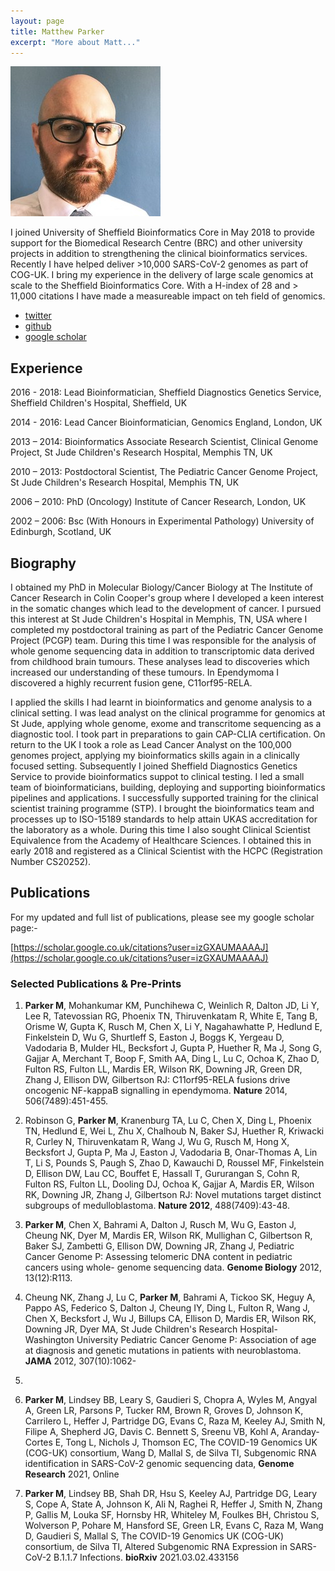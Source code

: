 ```yaml
---
layout: page
title: Matthew Parker
excerpt: "More about Matt..."
---
```


![matt](../images/matt.jpg)

I joined University of Sheffield Bioinformatics Core in May 2018 to provide support for the Biomedical Research Centre (BRC) 
and other university projects in addition to strengthening the clinical bioinformatics services. Recently I have helped deliver 
\>10,000 SARS-CoV-2 genomes as part of COG-UK. I bring my experience in the delivery of large scale genomics at scale to the Sheffield
Bioinformatics Core. With a H-index of 28 and > 11,000 citations I have made a measureable impact on teh field of genomics.

- [twitter](https://twitter.com/bioinfomatt)
- [github](https://github.com/mattdmem)
- [google scholar](https://scholar.google.co.uk/citations?user=izGXAUMAAAAJ)

## Experience

2016 - 2018: Lead Bioinformatician, Sheffield Diagnostics Genetics Service, Sheffield Children's Hospital, Sheffield, UK

2014 - 2016: Lead Cancer Bioinformatician, Genomics England, London, UK

2013 – 2014: Bioinformatics Associate Research Scientist, Clinical Genome Project, St Jude Children's Research Hospital, Memphis TN, UK

2010 – 2013: Postdoctoral Scientist, The Pediatric Cancer Genome Project, St Jude Children's Research Hospital, Memphis TN, UK

2006 – 2010: PhD (Oncology) Institute of Cancer Research, London, UK

2002 – 2006: Bsc (With Honours in Experimental Pathology) University of Edinburgh, Scotland, UK

 
## Biography

I obtained my PhD in Molecular Biology/Cancer Biology at The Institute of Cancer Research in Colin Cooper's group where I developed a keen interest in the somatic changes which lead to the development of cancer. I pursued this interest at St Jude Children's Hospital in Memphis, TN, USA where I completed my postdoctoral training as part of the Pediatric Cancer Genome Project (PCGP) team. During this time I was responsible for the analysis of whole genome sequencing data in addition to transcriptomic data derived from childhood brain tumours. These analyses lead to discoveries which increased our understanding of these tumours. In Ependymoma I discovered a highly recurrent fusion gene, C11orf95-RELA.

I applied the skills I had learnt in bioinformatics and genome analysis to a clinical setting. I was lead analyst on the clinical programme for genomics at St Jude, applying whole genome, exome and transcritome sequencing as a diagnostic tool. I took part in preparations to gain CAP-CLIA certification. On return to the UK I took a role as Lead Cancer Analyst on the 100,000 genomes project, applying my bioinformatics skills again in a clinically focused setting. Subsequently I joined Sheffield Diagnostics Genetics Service to provide bioinformatics suppot to clinical testing. I led a small team of bioinformaticians, building, deploying and supporting bioinformatics pipelines and applications. I successfully supported training for the clinical scientist training programme (STP). I brought the bioinformatics team and processes up to ISO-15189 standards to help attain UKAS accreditation for the laboratory as a whole. During this time I also sought Clinical Scientist Equivalence from the Academy of Healthcare Sciences. I obtained this in early 2018 and registered as a Clinical Scientist with the HCPC (Registration Number CS20252).

## Publications

For my updated and full list of publications, please see my google scholar page:-

[https://scholar.google.co.uk/citations?user=izGXAUMAAAAJ](https://scholar.google.co.uk/citations?user=izGXAUMAAAAJ)

### Selected Publications & Pre-Prints

1. __Parker M__, Mohankumar KM, Punchihewa C, Weinlich R, Dalton JD, Li Y, Lee
R, Tatevossian RG, Phoenix TN, Thiruvenkatam R, White E, Tang B, Orisme
W, Gupta K, Rusch M, Chen X, Li Y, Nagahawhatte P, Hedlund E, Finkelstein
D, Wu G, Shurtleff S, Easton J, Boggs K, Yergeau D, Vadodaria B, Mulder
HL, Becksfort J, Gupta P, Huether R, Ma J, Song G, Gajjar A, Merchant T,
Boop F, Smith AA, Ding L, Lu C, Ochoa K, Zhao D, Fulton RS, Fulton LL,
Mardis ER, Wilson RK, Downing JR, Green DR, Zhang J, Ellison DW,
Gilbertson RJ: C11orf95-RELA fusions drive oncogenic NF-kappaB
signalling in ependymoma. __Nature__ 2014, 506(7489):451-455.

2. Robinson G, __Parker M__, Kranenburg TA, Lu C, Chen X, Ding L, Phoenix TN,
Hedlund E, Wei L, Zhu X, Chalhoub N, Baker SJ, Huether R, Kriwacki R,
Curley N, Thiruvenkatam R, Wang J, Wu G, Rusch M, Hong X, Becksfort J,
Gupta P, Ma J, Easton J, Vadodaria B, Onar-Thomas A, Lin T, Li S, Pounds
S, Paugh S, Zhao D, Kawauchi D, Roussel MF, Finkelstein D, Ellison DW,
Lau CC, Bouffet E, Hassall T, Gururangan S, Cohn R, Fulton RS, Fulton LL,
Dooling DJ, Ochoa K, Gajjar A, Mardis ER, Wilson RK, Downing JR, Zhang J,
Gilbertson RJ: Novel mutations target distinct subgroups of
medulloblastoma. __Nature 2012__, 488(7409):43-48.

3. __Parker M__, Chen X, Bahrami A, Dalton J, Rusch M, Wu G, Easton J, Cheung
NK, Dyer M, Mardis ER, Wilson RK, Mullighan C, Gilbertson R, Baker SJ,
Zambetti G, Ellison DW, Downing JR, Zhang J, Pediatric Cancer Genome P:
Assessing telomeric DNA content in pediatric cancers using whole-
genome sequencing data. __Genome Biology__ 2012, 13(12):R113.

4. Cheung NK, Zhang J, Lu C, __Parker M__, Bahrami A, Tickoo SK, Heguy A,
Pappo AS, Federico S, Dalton J, Cheung IY, Ding L, Fulton R, Wang J, Chen
X, Becksfort J, Wu J, Billups CA, Ellison D, Mardis ER, Wilson RK, Downing
JR, Dyer MA, St Jude Children&#39;s Research Hospital-Washington University
Pediatric Cancer Genome P: Association of age at diagnosis and genetic
mutations in patients with neuroblastoma. __JAMA__ 2012, 307(10):1062-
1071.

5. __Parker M__, Lindsey BB, Leary S, Gaudieri S, Chopra A, Wyles M, Angyal A,
Green LR, Parsons P, Tucker RM, Brown R, Groves D, Johnson K, Carrilero L, Heffer J,
Partridge DG, Evans C, Raza M, Keeley AJ, Smith N, Filipe A, Shepherd JG, Davis C.
Bennett S, Sreenu VB, Kohl A, Aranday-Cortes E, Tong L, Nichols J, Thomson EC,
The COVID-19 Genomics UK (COG-UK) consortium, Wang D, Mallal S, de Silva TI, 
Subgenomic RNA identification in SARS-CoV-2 genomic sequencing data, __Genome Research__ 2021, Online

6. __Parker M__, Lindsey BB, Shah DR, Hsu S, Keeley AJ, Partridge DG, 
Leary S, Cope A, State A, Johnson K, Ali N, Raghei R, Heffer J, Smith N, 
Zhang P, Gallis M, Louka SF, Hornsby HR, Whiteley M, Foulkes BH, Christou S,
Wolverson P, Pohare M, Hansford SE, Green LR, Evans C, Raza M, Wang D, 
Gaudieri S, Mallal S, The COVID-19 Genomics UK (COG-UK) consortium, de Silva TI,
Altered Subgenomic RNA Expression in SARS-CoV-2 B.1.1.7 Infections. __bioRxiv__ 2021.03.02.433156 




<div class='altmetric-embed' data-badge-type='donut' data-doi="10.1101/2021.03.02.433156"></div>



<script type='text/javascript' src='https://d1bxh8uas1mnw7.cloudfront.net/assets/embed.js'></script>
